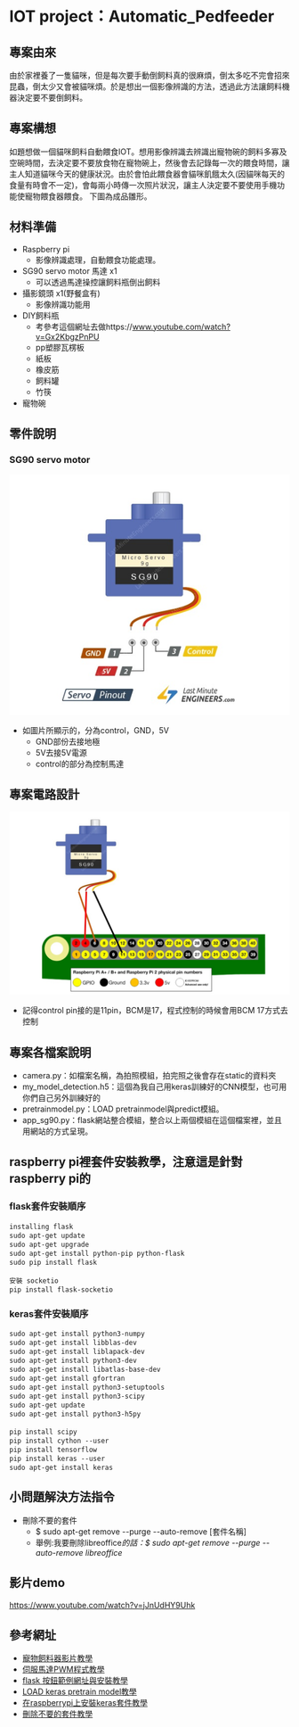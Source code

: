 # IOT project：Automatic_Pedfeeder

## 專案由來
由於家裡養了一隻貓咪，但是每次要手動倒飼料真的很麻煩，倒太多吃不完會招來昆蟲，倒太少又會被貓咪煩。於是想出一個影像辨識的方法，透過此方法讓飼料機器決定要不要倒飼料。

## 專案構想
如題想做一個貓咪飼料自動餵食IOT。想用影像辨識去辨識出寵物碗的飼料多寡及空碗時間，去決定要不要放食物在寵物碗上，然後會去記錄每一次的餵食時間，讓主人知道貓咪今天的健康狀況。由於會怕此餵食器會貓咪飢餓太久(因貓咪每天的食量有時會不一定)，會每兩小時傳一次照片狀況，讓主人決定要不要使用手機功能使寵物餵食器餵食。
下圖為成品雛形。


## 材料準備
* Raspberry pi
  * 影像辨識處理，自動餵食功能處理。
* SG90 servo motor 馬達 x1
  * 可以透過馬達操控讓飼料瓶倒出飼料
* 攝影鏡頭 x1(野餐盒有)
  * 影像辨識功能用
* DIY飼料瓶
  * 考參考這個網址去做https://www.youtube.com/watch?v=Gx2KbgzPnPU
  * pp塑膠瓦楞板
  * 紙板
  * 橡皮筋
  * 飼料罐
  * 竹筷
* 寵物碗

## 零件說明
### SG90 servo motor
![image](https://github.com/monkey-huang/Automatic_Pedfeeder/blob/master/image/SG90_serve.png)

* 如圖片所顯示的，分為control，GND，5V
  * GND部份去接地極
  * 5V去接5V電源
  * control的部分為控制馬達
## 專案電路設計
![image](https://github.com/monkey-huang/Automatic_Pedfeeder/blob/master/image/my_circuit.png)
* 記得control pin接的是11pin，BCM是17，程式控制的時候會用BCM 17方式去控制
## 專案各檔案說明
* camera.py：如檔案名稱，為拍照模組，拍完照之後會存在static的資料夾
* my_model_detection.h5：這個為我自己用keras訓練好的CNN模型，也可用你們自己另外訓練好的
* pretrainmodel.py：LOAD pretrainmodel與predict模組。
* app_sg90.py：flask網站整合模組，整合以上兩個模組在這個檔案裡，並且用網站的方式呈現。
## raspberry pi裡套件安裝教學，注意這是針對raspberry pi的
### flask套件安裝順序
```
installing flask
sudo apt-get update
sudo apt-get upgrade
sudo apt-get install python-pip python-flask
sudo pip install flask

安裝 socketio
pip install flask-socketio
```
### keras套件安裝順序
```
sudo apt-get install python3-numpy
sudo apt-get install libblas-dev
sudo apt-get install liblapack-dev
sudo apt-get install python3-dev 
sudo apt-get install libatlas-base-dev
sudo apt-get install gfortran
sudo apt-get install python3-setuptools
sudo apt-get install python3-scipy
sudo apt-get update
sudo apt-get install python3-h5py

pip install scipy
pip install cython --user
pip install tensorflow
pip install keras --user
sudo apt-get install keras 
```
## 小問題解決方法指令
* 刪除不要的套件
  * $ sudo apt-get remove --purge --auto-remove [套件名稱]
  * 舉例:我要刪除libreoffice*的話：$ sudo apt-get remove --purge --auto-remove libreoffice*
## 影片demo
https://www.youtube.com/watch?v=jJnUdHY9Uhk

## 參考網址

* [寵物飼料器影片教學](https://www.youtube.com/watch?v=Gx2KbgzPnPU)
* [伺服馬達PWM程式教學](https://blog.everlearn.tw/%E7%95%B6-python-%E9%81%87%E4%B8%8A-raspberry-pi/raspberry-pi-3-mobel-3-%E5%88%A9%E7%94%A8-pwm-%E6%8E%A7%E5%88%B6%E4%BC%BA%E6%9C%8D%E9%A6%AC%E9%81%94)
* [flask 按鈕範例網址與安裝教學](https://randomnerdtutorials.com/raspberry-pi-web-server-using-flask-to-control-gpios/)
* [LOAD keras pretrain model教學](https://morvanzhou.github.io/tutorials/machine-learning/keras/3-1-save/)
* [在raspberrypi上安裝keras套件教學](https://ai-pool.com/d/how-to-install-keras-on-raspberry-pi-)
* [刪除不要的套件教學](http://yehnan.blogspot.com/2017/02/raspberry-pi.html)
